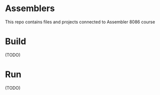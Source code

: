 # Assemblers
This repo contains files and projects connected to Assembler 8086 course

# Build
(TODO)

# Run
(TODO)
